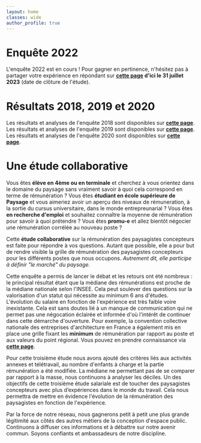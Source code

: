 ```yaml
---
layout: home
classes: wide
author_profile: true
---
```

# Enquête 2022

L'enquête 2022 est en cours ! 
Pour gagner en pertinence, n'hésitez pas à partager votre expérience en répondant sur **[cette page](https://framaforms.org/etude-remuneration-2022-paysagiste-concepteur-1670675351) d'ici le 31 juillet 2023** (date de clôture de l'étude).


# Résultats 2018, 2019 et 2020
Les résultats et analyses de l'enquête 2018 sont disponibles sur **[cette page](https://etude-salariale.facettes.bzh/etude-salariale-2018/)**.
Les résultats et analyses de l'enquête 2019 sont disponibles sur **[cette page](https://etude-salariale.facettes.bzh/etude-salariale-2019/)**.
Les résultats et analyses de l'enquête 2020 sont disponibles sur **[cette page](https://etude-salariale.facettes.bzh/etude-salariale-2020/)**.

# Une étude collaborative
Vous êtes **élève en 4ème ou en terminale** et cherchez à vous orientez dans le domaine du paysage sans vraiment savoir à quoi cela correspond en terme de rémunération ? Vous êtes **étudiant en école supérieure de Paysage** et vous aimeriez avoir un aperçu des niveaux de rémuneration, à la sortie du cursus universitaire, dans le monde entrepreunarial ? Vous êtes **en recherche d'emploi** et souhaitez connaître la moyenne de rémunération pour savoir à quoi prétendre ? Vous êtes **promu-e** et allez bientôt négocier une rémunération corrélée au nouveau poste ? 

Cette **étude collaborative** sur la rémunération des paysagistes concepteurs est faite pour répondre à vos questions. Autant que possible, elle a pour but de rendre visible la grille de rémunération des paysagistes concepteurs pour les différents postes que nous occupons. _Autrement dit, elle participe à définir "le marché" du paysage._

Cette enquête a permis de lancer le débat et les retours ont été nombreux : le principal résultat étant que la médiane des rémunérations est proche de la médiane nationale selon l'INSEE. Cela peut soulever des questions sur la valorisation d'un statut qui nécessite au minimum 6 ans d'études. L'évolution du salaire en fonction de l'expérience est très faible voire inexistante. Cela est sans doutes lié à un manque de communication qui ne permet pas une négocation éclairée et informée d'où l'intérêt de continuer dans cette démarche d'ouverture. Pour exemple, la convention collective nationale des entreprises d'architecture en France a également mis en place une grille fixant les **minimum** de rémunération par rapport au poste et aux valeurs du point régional. Vous pouvez en prendre connaissance via **[cette page](https://www.architectes.org/la-valeur-du-point)**.

Pour cette troisième étude nous avons ajouté des critères liés aux activités annexes et télétravail, au nombre d'enfants à charge et la partie rémunération a été modifiée.
La médiane ne permettant pas de se comparer par rapport à la masse, nous continuons à analyser les déciles. Un des objectifs de cette troisième étude salariale est de toucher des paysagistes concepteurs avec plus d’expériences dans le monde du travail. Cela nous permettra de mettre en évidence l'évolution de la rémunération des paysagistes en fonction de l'expérience.

Par la force de notre réseau, nous gagnerons petit à petit une plus grande légitimité aux côtés des autres métiers de la conception d'espace public. Continuons à diffuser ces informations et à débattre sur notre avenir commun. Soyons confiants et ambassadeurs de notre discipline.